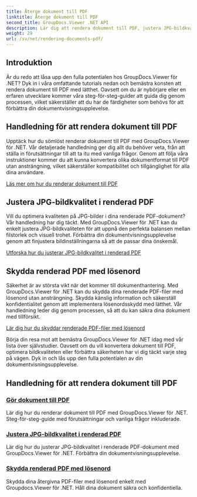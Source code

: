 ```yaml
---
title: Återge dokument till PDF
linktitle: Återge dokument till PDF
second_title: GroupDocs.Viewer .NET API
description: Lär dig att rendera dokument till PDF, justera JPG-bildkvalitet och skydda PDF-filer med lösenord med hjälp av GroupDocs.Viewer för .NET tutorials.
weight: 29
url: /sv/net/rendering-documents-pdf/
---
```


## Introduktion

Är du redo att låsa upp den fulla potentialen hos GroupDocs.Viewer för .NET? Dyk in i våra omfattande tutorials nedan och bemästra konsten att rendera dokument till PDF med lätthet. Oavsett om du är nybörjare eller en erfaren utvecklare kommer våra steg-för-steg-guider att guida dig genom processen, vilket säkerställer att du har de färdigheter som behövs för att förbättra din dokumentvisningsupplevelse.

## Handledning för att rendera dokument till PDF

Upptäck hur du sömlöst renderar dokument till PDF med GroupDocs.Viewer för .NET. Vår detaljerade handledning ger dig allt du behöver veta, från att ställa in förutsättningar till att ta itu med vanliga frågor. Genom att följa våra instruktioner kommer du att kunna konvertera olika dokumentformat till PDF utan ansträngning, vilket säkerställer kompatibilitet och tillgänglighet för alla dina användare.

[Läs mer om hur du renderar dokument till PDF](./render-to-pdf/)

## Justera JPG-bildkvalitet i renderad PDF

Vill du optimera kvaliteten på JPG-bilder i dina renderade PDF-dokument? Vår handledning har dig täckt. Med GroupDocs.Viewer för .NET kan du enkelt justera JPG-bildkvaliteten för att uppnå den perfekta balansen mellan filstorlek och visuell trohet. Förbättra din dokumentvisningsupplevelse genom att finjustera bildinställningarna så att de passar dina önskemål.

[Utforska hur du justerar JPG-bildkvalitet i renderad PDF](./adjust-jpg-quality-pdf/)

## Skydda renderad PDF med lösenord

Säkerhet är av största vikt när det kommer till dokumenthantering. Med GroupDocs.Viewer för .NET kan du skydda dina renderade PDF-filer med lösenord utan ansträngning. Skydda känslig information och säkerställ konfidentialitet genom att implementera lösenordsskydd med lätthet. Vår handledning leder dig genom processen, så att du kan säkra dina dokument med tillförsikt.

[Lär dig hur du skyddar renderade PDF-filer med lösenord](./protect-pdf/)

Börja din resa mot att bemästra GroupDocs.Viewer för .NET idag med vår lista över självstudier. Oavsett om du vill konvertera dokument till PDF, optimera bildkvaliteten eller förbättra säkerheten har vi dig täckt varje steg på vägen. Dyk in och lås upp den fulla potentialen av din dokumentvisningsupplevelse.
## Handledning för att rendera dokument till PDF
### [Gör dokument till PDF](./render-to-pdf/)
Lär dig hur du renderar dokument till PDF med GroupDocs.Viewer för .NET. Steg-för-steg-guide med förutsättningar och vanliga frågor inkluderade.
### [Justera JPG-bildkvalitet i renderad PDF](./adjust-jpg-quality-pdf/)
Lär dig hur du justerar JPG-bildkvalitet i renderade PDF-dokument med GroupDocs.Viewer för .NET. Förbättra din dokumentvisningsupplevelse.
### [Skydda renderad PDF med lösenord](./protect-pdf/)
Skydda dina återgivna PDF-filer med lösenord enkelt med Groupdocs.Viewer för .NET. Håll dina dokument säkra och konfidentiella.